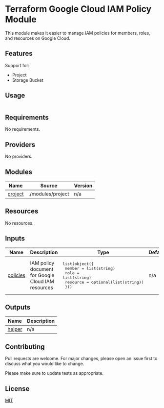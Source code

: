 # Terraform Google Cloud IAM Policy Module

This module makes it easier to manage IAM policies for members, roles, and resources on Google Cloud.

## Features

Support for:

- Project
- Storage Bucket

## Usage

```hcl
```

<!-- BEGIN_TF_DOCS -->
## Requirements

No requirements.

## Providers

No providers.

## Modules

| Name | Source | Version |
|------|--------|---------|
| <a name="module_project"></a> [project](#module\_project) | ./modules/project | n/a |

## Resources

No resources.

## Inputs

| Name | Description | Type | Default | Required |
|------|-------------|------|---------|:--------:|
| <a name="input_policies"></a> [policies](#input\_policies) | IAM policy document for Google Cloud IAM resources | <pre>list(object({<br>    member   = list(string)<br>    role     = list(string)<br>    resource = optional(list(string))<br>  }))</pre> | n/a | yes |

## Outputs

| Name | Description |
|------|-------------|
| <a name="output_helper"></a> [helper](#output\_helper) | n/a |
<!-- END_TF_DOCS -->

## Contributing

Pull requests are welcome. For major changes, please open an issue first
to discuss what you would like to change.

Please make sure to update tests as appropriate.

## License

[MIT](https://choosealicense.com/licenses/mit/)
